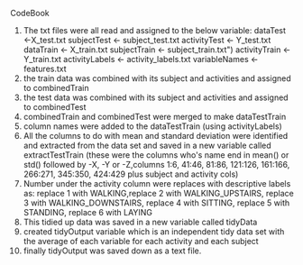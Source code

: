 CodeBook
1. The txt files were all read and assigned to the below variable:
dataTest <-X_test.txt
subjectTest <- subject_test.txt
activityTest <- Y_test.txt
dataTrain <- X_train.txt
subjectTrain <- subject_train.txt")
activityTrain <- Y_train.txt
activityLabels <- activity_labels.txt
variableNames <- features.txt
2. the train data was combined with its subject and activities and assigned to combinedTrain
3. the test data was combined with its subject and activities and assigned to combinedTest
4. combinedTrain and combinedTest were merged to make dataTestTrain
5. column names were added to the dataTestTrain (using activityLabels)
6. All the columns to do with mean and standard deviation were identified and extracted from the data set and saved in a new variable called extractTestTrain (these were the columns who's name end in mean() or std() followed by -X, -Y or -Z,columns 1:6, 41:46, 81:86, 121:126, 161:166, 266:271, 345:350, 424:429 plus subject and activity cols)
7. Number under the activity column were replaces with descriptive labels as: replace 1 with WALKING,replace 2 with WALKING_UPSTAIRS, replace 3 with WALKING_DOWNSTAIRS, replace 4 with SITTING, replace 5 with STANDING, replace 6 with LAYING
8. This tidied up data was saved in a new variable called tidyData
9. created tidyOutput variable which is an independent tidy data set with the average of each variable for each activity and each subject
10. finally tidyOutput was saved down as a text file.

